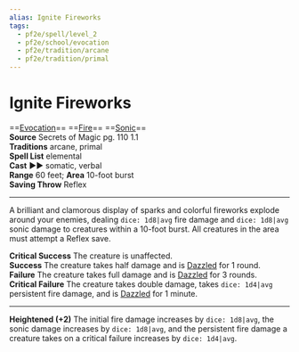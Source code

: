 ```yaml
---
alias: Ignite Fireworks
tags:
  - pf2e/spell/level_2
  - pf2e/school/evocation
  - pf2e/tradition/arcane
  - pf2e/tradition/primal
---
```


# Ignite Fireworks

==[Evocation](../../../Traits/Evocation.md)== ==[Fire](../../../Traits/Fire.md)== ==[Sonic](../../../Traits/Sonic.md)==  
__Source__ Secrets of Magic pg. 110 1.1  
**Traditions** arcane, primal  
**Spell List** elemental  
**Cast** ►► somatic, verbal  
**Range** 60 feet; **Area** 10-foot burst  
**Saving Throw** Reflex

---

A brilliant and clamorous display of sparks and colorful fireworks explode around your enemies, dealing `dice: 1d8|avg` fire damage and `dice: 1d8|avg` sonic damage to creatures within a 10-foot burst. All creatures in the area must attempt a Reflex save.

**Critical Success** The creature is unaffected.  
**Success** The creature takes half damage and is [Dazzled](../../../Conditions/Dazzled.md) for 1 round.  
**Failure** The creature takes full damage and is [Dazzled](../../../Conditions/Dazzled.md) for 3 rounds.  
**Critical Failure** The creature takes double damage, takes `dice: 1d4|avg` persistent fire damage, and is [Dazzled](../../../Conditions/Dazzled.md) for 1 minute.

<hr>

**Heightened (+2)** The initial fire damage increases by `dice: 1d8|avg`, the sonic damage increases by `dice: 1d8|avg`, and the persistent fire damage a creature takes on a critical failure increases by `dice: 1d4|avg`.
